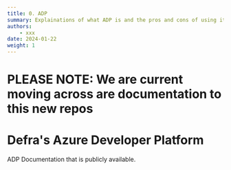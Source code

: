 ```yaml
---
title: 0. ADP
summary: Explainations of what ADP is and the pros and cons of using it.
authors:
    - xxx
date: 2024-01-22
weight: 1
---
```

# PLEASE NOTE: We are current moving across are documentation to this new repos

# Defra's Azure Developer Platform

ADP Documentation that is publicly available.
